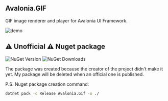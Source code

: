 ## Avalonia.GIF

GIF image renderer and player for Avalonia UI Framework.

![demo](https://raw.githubusercontent.com/Altair-sh/Avalonia.GIF/my_nuget_branch/demo.gif)
 
## ⚠️ Unofficial ⚠️ Nuget package
![NuGet Version](https://img.shields.io/nuget/v/Avalonia.Gif-Unofficial)
![NuGet Downloads](https://img.shields.io/nuget/dt/Avalonia.Gif-Unofficial)

The package was created because the creator of the project didn't make it yet.
My package will be deleted when an official one is published.

P.S. Nuget package creation command:
```sh
dotnet pack -c Release Avalonia.Gif -o ./
```